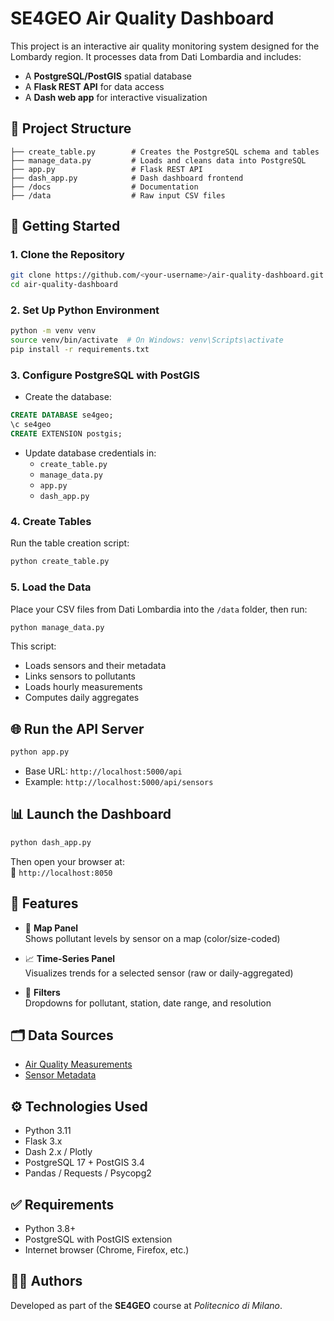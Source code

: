 # SE4GEO Air Quality Dashboard

This project is an interactive air quality monitoring system designed for the Lombardy region. It processes data from Dati Lombardia and includes:

- A **PostgreSQL/PostGIS** spatial database  
- A **Flask REST API** for data access  
- A **Dash web app** for interactive visualization

## 📁 Project Structure

```
├── create_table.py        # Creates the PostgreSQL schema and tables
├── manage_data.py         # Loads and cleans data into PostgreSQL
├── app.py                 # Flask REST API
├── dash_app.py            # Dash dashboard frontend
├── /docs                  # Documentation
├── /data                  # Raw input CSV files
```

## 🚀 Getting Started

### 1. Clone the Repository

```bash
git clone https://github.com/<your-username>/air-quality-dashboard.git
cd air-quality-dashboard
```

### 2. Set Up Python Environment

```bash
python -m venv venv
source venv/bin/activate  # On Windows: venv\Scripts\activate
pip install -r requirements.txt
```

### 3. Configure PostgreSQL with PostGIS

- Create the database:

```sql
CREATE DATABASE se4geo;
\c se4geo
CREATE EXTENSION postgis;
```

- Update database credentials in:
  - `create_table.py`
  - `manage_data.py`
  - `app.py`
  - `dash_app.py`

### 4. Create Tables

Run the table creation script:

```bash
python create_table.py
```

### 5. Load the Data

Place your CSV files from Dati Lombardia into the `/data` folder, then run:

```bash
python manage_data.py
```

This script:
- Loads sensors and their metadata
- Links sensors to pollutants
- Loads hourly measurements
- Computes daily aggregates

## 🌐 Run the API Server

```bash
python app.py
```

- Base URL: `http://localhost:5000/api`
- Example: `http://localhost:5000/api/sensors`

## 📊 Launch the Dashboard

```bash
python dash_app.py
```

Then open your browser at:  
📍 `http://localhost:8050`

## 🧪 Features

- 📍 **Map Panel**  
  Shows pollutant levels by sensor on a map (color/size-coded)

- 📈 **Time-Series Panel**  
  Visualizes trends for a selected sensor (raw or daily-aggregated)

- 🔎 **Filters**  
  Dropdowns for pollutant, station, date range, and resolution

## 🗂 Data Sources

- [Air Quality Measurements](https://www.dati.lombardia.it/Ambiente/Dati-sensori-aria-dal-2018/g2hp-ar79)
- [Sensor Metadata](https://www.dati.lombardia.it/Ambiente/Stazioni-qualita-dell-aria/ib47-atvt)

## ⚙️ Technologies Used

- Python 3.11  
- Flask 3.x  
- Dash 2.x / Plotly  
- PostgreSQL 17 + PostGIS 3.4  
- Pandas / Requests / Psycopg2

## ✅ Requirements

- Python 3.8+  
- PostgreSQL with PostGIS extension  
- Internet browser (Chrome, Firefox, etc.)

## 👨‍💻 Authors

Developed as part of the **SE4GEO** course at *Politecnico di Milano*.


